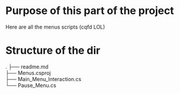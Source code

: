 # Purpose of this part of the project
Here are all the menus scripts (cqfd LOL)

# Structure of the dir
.
├── readme.md    
├── Menus.csproj   
├── Main_Menu_Interaction.cs   
└── Pause_Menu.cs   
